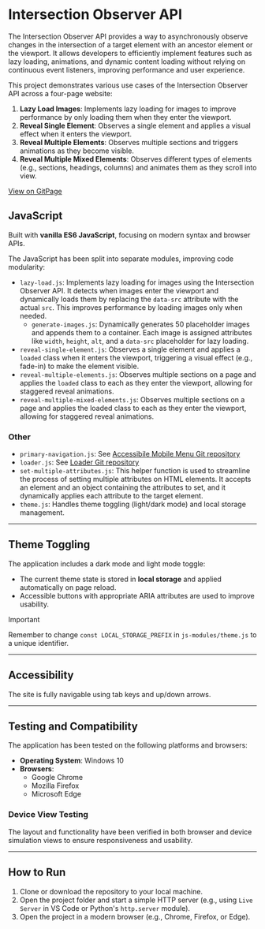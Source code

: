 # Intersection Observer API

The Intersection Observer API provides a way to asynchronously observe changes in the intersection of a target element with an ancestor element or the viewport. It allows developers to efficiently implement features such as lazy loading, animations, and dynamic content loading without relying on continuous event listeners, improving performance and user experience.

This project demonstrates various use cases of the Intersection Observer API across a four-page website:

1. **Lazy Load Images**: Implements lazy loading for images to improve performance by only loading them when they enter the viewport.
2. **Reveal Single Element**: Observes a single element and applies a visual effect when it enters the viewport.
3. **Reveal Multiple Elements**: Observes multiple sections and triggers animations as they become visible.
4. **Reveal Multiple Mixed Elements**: Observes different types of elements (e.g., sections, headings, columns) and animates them as they scroll into view.

[View on GitPage](https://chrisnajman.github.io/intersection-observer-api)

## JavaScript

Built with **vanilla ES6 JavaScript**, focusing on modern syntax and browser APIs.

The JavaScript has been split into separate modules, improving code modularity:

- `lazy-load.js`: Implements lazy loading for images using the Intersection Observer API. It detects when images enter the viewport and dynamically loads them by replacing the `data-src` attribute with the actual `src`. This improves performance by loading images only when needed.
  - `generate-images.js`: Dynamically generates 50 placeholder images and appends them to a container. Each image is assigned attributes like `width`, `height`, `alt`, and a `data-src` placeholder for lazy loading.
- `reveal-single-element.js`: Observes a single element and applies a `loaded` class when it enters the viewport, triggering a visual effect (e.g., fade-in) to make the element visible.
- `reveal-multiple-elements.js`: Observes multiple sections on a page and applies the `loaded` class to each as they enter the viewport, allowing for staggered reveal animations.
- `reveal-multiple-mixed-elements.js`: Observes multiple sections on a page and applies the loaded class to each as they enter the viewport, allowing for staggered reveal animations.

### Other

- `primary-navigation.js`: See [Accessibile Mobile Menu Git repository](https://github.com/chrisnajman/accessible-mobile-menu)
- `loader.js`: See [Loader Git repository](https://github.com/chrisnajman/loader)
- `set-multiple-attributes.js`: This helper function is used to streamline the process of setting multiple attributes on HTML elements. It accepts an element and an object containing the attributes to set, and it dynamically applies each attribute to the target element.
- `theme.js`: Handles theme toggling (light/dark mode) and local storage management.

---

## Theme Toggling

The application includes a dark mode and light mode toggle:

- The current theme state is stored in **local storage** and applied automatically on page reload.
- Accessible buttons with appropriate ARIA attributes are used to improve usability.

> [!IMPORTANT]
> Remember to change `const LOCAL_STORAGE_PREFIX` in `js-modules/theme.js` to a unique identifier.

---

## Accessibility

The site is fully navigable using tab keys and up/down arrows.

---

## Testing and Compatibility

The application has been tested on the following platforms and browsers:

- **Operating System**: Windows 10
- **Browsers**:
  - Google Chrome
  - Mozilla Firefox
  - Microsoft Edge

### Device View Testing

The layout and functionality have been verified in both browser and device simulation views to ensure responsiveness and usability.

---

## How to Run

1. Clone or download the repository to your local machine.
2. Open the project folder and start a simple HTTP server (e.g., using `Live Server` in VS Code or Python's `http.server` module).
3. Open the project in a modern browser (e.g., Chrome, Firefox, or Edge).
